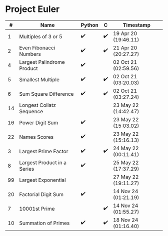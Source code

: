# Project Euler

| #   | Name                        | Python             | C                  | Timestamp            |
| --- | --------------------------- | ------------------ | ------------------ | -------------------- |
| 1   | Multiples of 3 or 5         | :heavy_check_mark: | :heavy_check_mark: | 19 Apr 20 (19:46.11) |
| 2   | Even Fibonacci Numbers      | :heavy_check_mark: | :heavy_check_mark: | 21 Apr 20 (20:27.27) |
| 4   | Largest Palindrome Product  | :heavy_check_mark: |                    | 02 Oct 21 (02:59.56) |
| 5   | Smallest Multiple           | :heavy_check_mark: | :heavy_check_mark: | 02 Oct 21 (03:20.03) |
| 6   | Sum Square Difference       | :heavy_check_mark: | :heavy_check_mark: | 02 Oct 21 (03:27.24) |
| 14  | Longest Collatz Sequence    |                    |                    | 23 May 22 (14:42.47) |
| 16  | Power Digit Sum             | :heavy_check_mark: |                    | 23 May 22 (15:03.02) |
| 22  | Names Scores                | :heavy_check_mark: |                    | 23 May 22 (15:16.13) |
| 3   | Largest Prime Factor        | :heavy_check_mark: | :heavy_check_mark: | 24 May 22 (00:11.41) |
| 8   | Largest Product in a Series | :heavy_check_mark: |                    | 25 May 22 (17:37.29) |
| 99  | Largest Exponential         |                    |                    | 27 May 22 (19:11.27) |
| 20  | Factorial Digit Sum         | :heavy_check_mark: |                    | 14 Nov 24 (01:21.19) |
| 7   | 10001st Prime               |                    | :heavy_check_mark: | 14 Nov 24 (01:55.27) |
| 10  | Summation of Primes         | :heavy_check_mark: | :heavy_check_mark: | 18 Nov 24 (01:16.40) |
